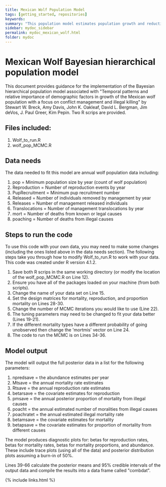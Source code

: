 ```yaml
---
title: Mexican Wolf Population Model
tags: [getting_started, repositories]
keywords:
summary: "This population model estimates population growth and reduction factors for Mexican Wolves. "
sidebar: mydoc_sidebar
permalink: mydoc_mexican_wolf.html
folder: mydoc
---
```

# Mexican Wolf Bayesian hierarchical population model

This document provides guidance for the implementation of the Bayesian hierarchical population model associated with "Temporal patterns and relative importance of demographic factors in growth of the Mexican wolf population with a focus on conflict management and illegal killing" by Stewart W. Breck, Amy Davis, John K. Oakleaf, David L. Bergman, Jim deVos, J. Paul Greer, Kim Pepin. Two R scrips are provided. 

## Files included:

1. Wolf_to_run.R
2. wolf_pop_MCMC.R

## Data needs

The data needed to fit this model are annual wolf population data including:


1.  pop = Minimum population size by year (count of wolf population)
2.  Reproduction = Number of reproduction events by year
3.  PupRecruitment = Minimum pup recruitment number
4.  Released = Number of individuals removed by management by year
5.  Releases = Number of management released individuals
6.  Translocations = Number of management translocations by year
7.  mort = Number of deaths from known or legal causes
8.  poaching = Number of deaths from illegal causes

## Steps to run the code
To use this code with your own data, you may need to make some changes (including the ones listed above in the data needs section).  The following steps take you through how to modify Wolf_to_run.R to work with your data. This code was created under R version 4.1.2. 

1.	Save both R scrips in the same working directory (or modify the location of the wolf_pop_MCMC.R on Line 12).
2.	Ensure you have all of the packages loaded on your machine (from both scripts).
3.  Change the name of your data set on Line 15.
4.  Set the design matrices for mortality, reproduction, and proportion mortality on Lines 28-30.
5.  Change the number of MCMC iterations you would like to use (Line 22).
6.  The tuning parameters may need to be changed to fit your data better (Lines 19-21).
7.  If the different mortality types have a different probability of going unobserved then change the 'mortmis' vector on Line 24.
8.  The code to run the MCMC is on Lines 34-36.

## Model output

The model will output the full posterior data in a list for the following parameters:

1. npredsave = the abundance estimates per year
2. Mtsave = the annual mortality rate estimates
3. Rtsave = the annual reproduction rate estimates
4. betarsave = the covariate estimates for reproduction
5. pmsave = the annual posterior proportion of mortality from illegal causes
6. poacht = the annual estimated number of moralities from illegal causes
7. poachratet = the annual estimated illegal mortality rate
8. betamsave = the covariate estimates for mortality
9. betapsave = the covariate estimates for proportion of mortality from different causes


The model produces diagnostic plots for: betas for reproduction rates, betas for mortality rates, betas for mortality proportions, and abundance.  These include trace plots (using all of the data) and posterior distribution plots assuming a burn-in of 50%. 

Lines 39-66 calculate the posterior means and 95% credible intervals of the output data and compile the results into a data frame called "combdat". 
 
 
{% include links.html %}

